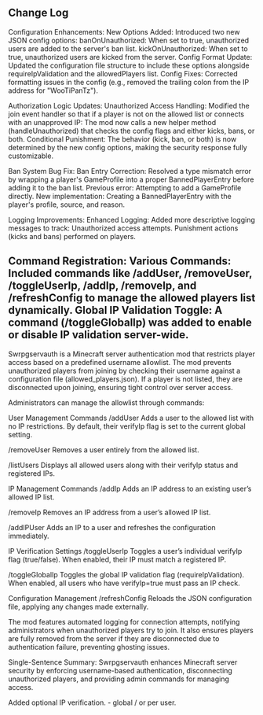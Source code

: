 Change Log
--
Configuration Enhancements:
New Options Added: Introduced two new JSON config options:
banOnUnauthorized: When set to true, unauthorized users are added to the server's ban list.
kickOnUnauthorized: When set to true, unauthorized users are kicked from the server.
Config Format Update: Updated the configuration file structure to include these options alongside requireIpValidation and the allowedPlayers list.
Config Fixes: Corrected formatting issues in the config (e.g., removed the trailing colon from the IP address for "WooTiPanTz").

Authorization Logic Updates:
Unauthorized Access Handling: Modified the join event handler so that if a player is not on the allowed list or connects with an unapproved IP:
The mod now calls a new helper method (handleUnauthorized) that checks the config flags and either kicks, bans, or both.
Conditional Punishment: The behavior (kick, ban, or both) is now determined by the new config options, making the security response fully customizable.

Ban System Bug Fix:
Ban Entry Correction: Resolved a type mismatch error by wrapping a player's GameProfile into a proper BannedPlayerEntry before adding it to the ban list.
Previous error: Attempting to add a GameProfile directly.
New implementation: Creating a BannedPlayerEntry with the player's profile, source, and reason.

Logging Improvements:
Enhanced Logging: Added more descriptive logging messages to track:
Unauthorized access attempts.
Punishment actions (kicks and bans) performed on players.

Command Registration:
Various Commands: Included commands like /addUser, /removeUser, /toggleUserIp, /addIp, /removeIp, and /refreshConfig to manage the allowed players list dynamically.
Global IP Validation Toggle: A command (/toggleGlobalIp) was added to enable or disable IP validation server-wide.
--

Swrpgservauth is a Minecraft server authentication mod that restricts player access based on a predefined username allowlist. The mod prevents unauthorized players from joining by checking their username against a configuration file (allowed_players.json). If a player is not listed, they are disconnected upon joining, ensuring tight control over server access.

Administrators can manage the allowlist through commands:

User Management Commands
/addUser <username> Adds a user to the allowed list with no IP restrictions. By default, their verifyIp flag is set to the current global setting.

/removeUser <username> Removes a user entirely from the allowed list.

/listUsers Displays all allowed users along with their verifyIp status and registered IPs.

IP Management Commands
/addIp <username> <ip> Adds an IP address to an existing user’s allowed IP list.

/removeIp <username> <ip> Removes an IP address from a user’s allowed IP list.

/addIPUser <username> <ip> Adds an IP to a user and refreshes the configuration immediately.

IP Verification Settings
/toggleUserIp <username> Toggles a user’s individual verifyIp flag (true/false). When enabled, their IP must match a registered IP.

/toggleGlobalIp Toggles the global IP validation flag (requireIpValidation). When enabled, all users who have verifyIp=true must pass an IP check.

Configuration Management
/refreshConfig Reloads the JSON configuration file, applying any changes made externally.

The mod features automated logging for connection attempts, notifying administrators when unauthorized players try to join. It also ensures players are fully removed from the server if they are disconnected due to authentication failure, preventing ghosting issues.

Single-Sentence Summary:
Swrpgservauth enhances Minecraft server security by enforcing username-based authentication, disconnecting unauthorized players, and providing admin commands for managing access.

Added optional IP verification. - global / or per user.
